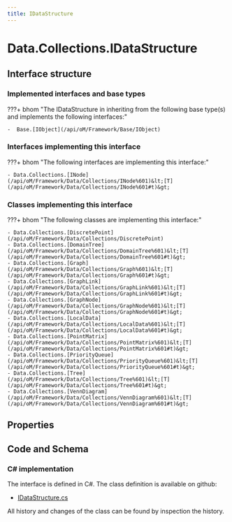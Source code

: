 ```yaml
---
title: IDataStructure
---
```


# Data.Collections.IDataStructure



## Interface structure

### Implemented interfaces and base types

???+ bhom "The IDataStructure in inheriting from the following base type(s) and implements the following interfaces:"

    -  Base.[IObject](/api/oM/Framework/Base/IObject)


### Interfaces implementing this interface

???+ bhom "The following interfaces are implementing this interface:"

    - Data.Collections.[INode](/api/oM/Framework/Data/Collections/INode%601)&lt;[T](/api/oM/Framework/Data/Collections/INode%601#t)&gt;


### Classes implementing this interface

???+ bhom "The following classes are implementing this interface:"

    - Data.Collections.[DiscretePoint](/api/oM/Framework/Data/Collections/DiscretePoint)
    - Data.Collections.[DomainTree](/api/oM/Framework/Data/Collections/DomainTree%601)&lt;[T](/api/oM/Framework/Data/Collections/DomainTree%601#t)&gt;
    - Data.Collections.[Graph](/api/oM/Framework/Data/Collections/Graph%601)&lt;[T](/api/oM/Framework/Data/Collections/Graph%601#t)&gt;
    - Data.Collections.[GraphLink](/api/oM/Framework/Data/Collections/GraphLink%601)&lt;[T](/api/oM/Framework/Data/Collections/GraphLink%601#t)&gt;
    - Data.Collections.[GraphNode](/api/oM/Framework/Data/Collections/GraphNode%601)&lt;[T](/api/oM/Framework/Data/Collections/GraphNode%601#t)&gt;
    - Data.Collections.[LocalData](/api/oM/Framework/Data/Collections/LocalData%601)&lt;[T](/api/oM/Framework/Data/Collections/LocalData%601#t)&gt;
    - Data.Collections.[PointMatrix](/api/oM/Framework/Data/Collections/PointMatrix%601)&lt;[T](/api/oM/Framework/Data/Collections/PointMatrix%601#t)&gt;
    - Data.Collections.[PriorityQueue](/api/oM/Framework/Data/Collections/PriorityQueue%601)&lt;[T](/api/oM/Framework/Data/Collections/PriorityQueue%601#t)&gt;
    - Data.Collections.[Tree](/api/oM/Framework/Data/Collections/Tree%601)&lt;[T](/api/oM/Framework/Data/Collections/Tree%601#t)&gt;
    - Data.Collections.[VennDiagram](/api/oM/Framework/Data/Collections/VennDiagram%601)&lt;[T](/api/oM/Framework/Data/Collections/VennDiagram%601#t)&gt;


## Properties

## Code and Schema

### C# implementation

The interface is defined in C#. The class definition is available on github:

- [IDataStructure.cs](https://github.com/BHoM/BHoM/blob/develop/Data_oM/Collections\IDataStructure.cs)

All history and changes of the class can be found by inspection the history.
